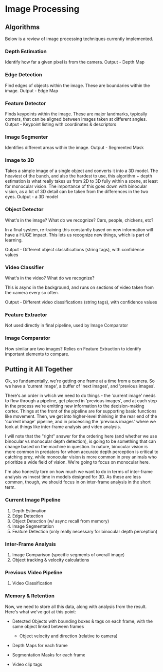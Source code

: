 # Image Processing

## Algorithms

Below is a review of image processing techniques currently implemented.

### Depth Estimation

Identify how far a given pixel is from the camera.
Output - Depth Map

### Edge Detection

Find edges of objects within the image.  These are boundaries within the image.
Output - Edge Map

### Feature Detector

Finds keypoints within the image.  These are major landmarks, typically corners, that can be aligned between images taken at different angles.
Output - Keypoint listing with coordinates & descriptors

### Image Segmenter

Identifies different areas within the image.
Output - Segmented Mask

### Image to 3D

Takes a simple image of a single object and converts it into a 3D model.  The heaviest of the bunch, and also the hardest to use, this algorithm + depth estimation is what really takes us from 2D to 3D fully within a scene, at least for monocular vision.  The importance of this goes down with binocular vision, as a lot of 3D detail can be taken from the differences in the two eyes.
Output - a 3D model

### Object Detector

What's in the image?  What do we recognize?  Cars, people, chickens, etc?

In a final system, re-training this constantly based on new information will have a HUGE impact.  This lets us recognize new things, which is part of learning.

Output - Different object classifications (string tags), with confidence values

### Video Classifier

What's in the video?  What do we recognize?

This is async in the background, and runs on sections of video taken from the camera every so often.

Output - Different video classifications (string tags), with confidence values

### Feature Extractor

Not used directly in final pipeline, used by Image Comparator

### Image Comparator

How similar are two images?  Relies on Feature Extraction to identify important elements to compare.

## Putting it All Together

Ok, so fundamentally, we're getting one frame at a time from a camera.  So we have a 'current image', a buffer of 'next images', and 'previous images'.

There's an order in which we need to do things - the 'current image' needs to flow through a pipeline, get placed in 'previous images', and at each step in the process we're emitting new information to the decision-making cortex.  Things at the front of the pipeline are for supporting basic functions like movement.  Then, we get into higher-level thinking in the rear end of the 'current image' pipeline, and in processing the 'previous images' where we look at things like inter-frame analysis and video analysis.

I will note that the "right" answer for the ordering here (and whether we use binocular vs monocular depth detection), is going to be something that can change based on the machine in question.  In nature, binocular vision is more common in predators for whom accurate depth perception is critical to catching prey, while monocular vision is more common in prey animals who prioritize a wide field of vision.  We're going to focus on monocular here.

I'm also honestly torn on how much we want to do in terms of inter-frame analysis vs invest time in models designed for 3D.  As these are less common, though, we should focus in on inter-frame analysis in the short term.

### Current Image Pipeline

1. Depth Estimation
2. Edge Detection
3. Object Detection (w/ async recall from memory)
4. Image Segmentation
5. Feature Detection (only really necessary for binocular depth perception)

### Inter-Frame Analysis

1. Image Comparison (specific segments of overall image)
2. Object tracking & velocity calculations

### Previous Video Pipeline

1. Video Classification

### Memory & Retention

Now, we need to store all this data, along with analysis from the result.  Here's what we've got at this point:

* Detected Objects with bounding boxes & tags on each frame, with the same object linked between frames
  * Object velocity and direction (relative to camera)
* Depth Maps for each frame
* Segmentation Masks for each frame

* Video clip tags
